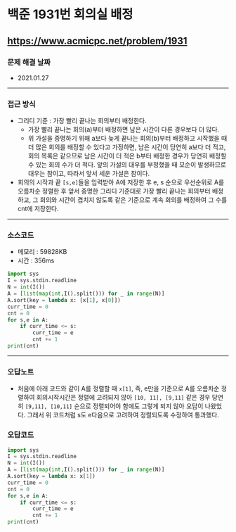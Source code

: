 # 백준 1931번 회의실 배정
https://www.acmicpc.net/problem/1931
---

### 문제 해결 날짜
- 2021.01.27
---

### 접근 방식
- 그리디 기준 : 가장 빨리 끝나는 회의부터 배정한다.
    * 가장 빨리 끝나는 회의(a)부터 배정하면 남은 시간이 다른 경우보다 더 많다.
    * 위 가설을 증명하기 위해 a보다 늦게 끝나는 회의(b)부터 배정하고 시작했을 때 더 많은 회의를 배정할 수 있다고 가정하면, 남은 시간이 당연히 a보다 더 적고, 회의 목록은 같으므로 남은 시간이 더 적은 b부터 배정한 경우가 당연히 배정할 수 있는 회의 수가 더 적다. 앞의 가설의 대우를 부정했을 때 모순이 발생하므로 대우는 참이고, 따라서 앞서 세운 가설은 참이다.
- 회의의 시작과 끝 ```[s,e]```들을 입력받아 A에 저장한 후 e, s 순으로 우선순위로 A를 오름차순 정렬한 후 앞서 증명한 그리디 기준대로 가장 빨리 끝나는 회의부터 배정하고, 그 회의와 시간이 겹치지 않도록 같은 기준으로 계속 회의를 배정하여 그 수를 cnt에 저장한다.
---

### 소스코드
- 메모리 : 59828KB
- 시간 : 356ms
```Python
import sys
I = sys.stdin.readline
N = int(I())
A = [list(map(int,I().split())) for _ in range(N)]
A.sort(key = lambda x: [x[1], x[0]])
curr_time = 0
cnt = 0
for s,e in A:
    if curr_time <= s:
        curr_time = e
        cnt += 1
print(cnt)
```
---
### 오답노트
- 처음에 아래 코드와 같이 A를 정렬할 때 ```x[1]```, 즉, e만을 기준으로 A를 오름차순 정렬하여 회의시작시간은 정렬에 고려되지 않아 ```[10, 11], [9,11]``` 같은 경우 당연히 ```[9,11], [10,11]``` 순으로 정렬되어야 함에도 그렇게 되지 않아 오답이 나왔었다. 그래서 위 코드처럼 s도 e다음으로 고려하여 정렬되도록 수정하여 통과했다.

### 오답코드
```Python
import sys
I = sys.stdin.readline
N = int(I())
A = [list(map(int,I().split())) for _ in range(N)]
A.sort(key = lambda x: x[1])
curr_time = 0
cnt = 0
for s,e in A:
    if curr_time <= s:
        curr_time = e
        cnt += 1
print(cnt)
```